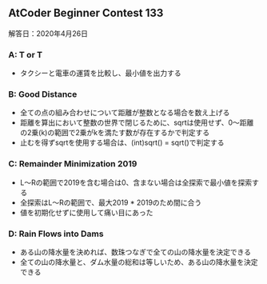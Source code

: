 ## AtCoder Beginner Contest 133

解答日：2020年4月26日

### A: T or T
* タクシーと電車の運賃を比較し、最小値を出力する

### B: Good Distance
* 全ての点の組み合わせについて距離が整数となる場合を数え上げる
* 距離を算出において整数の世界で閉じるために、sqrtは使用せず、0〜距離の2乗(k)の範囲で2乗がkを満たす数が存在するかで判定する
* 止むを得ずsqrtを使用する場合は、(int)sqrt() = sqrt()で判定する

### C: Remainder Minimization 2019
* L〜Rの範囲で2019を含む場合は0、含まない場合は全探索で最小値を探索する
* 全探索はL〜Rの範囲で、最大2019 * 2019のため間に合う
* 値を初期化せずに使用して痛い目にあった

### D: Rain Flows into Dams
* ある山の降水量を決めれば、数珠つなぎで全ての山の降水量を決定できる
* 全ての山の降水量と、ダム水量の総和は等しいため、ある山の降水量を決定できる
